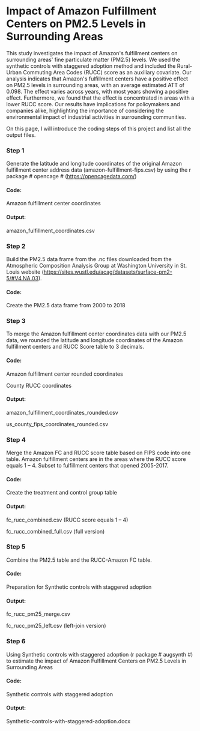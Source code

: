 # Impact of Amazon Fulfillment Centers on PM2.5 Levels in Surrounding Areas

This study investigates the impact of Amazon's fulfillment centers on surrounding areas' fine particulate matter (PM2.5) levels. We used the synthetic controls with staggered adoption method and included the Rural-Urban Commuting Area Codes (RUCC) score as an auxiliary covariate. Our analysis indicates that Amazon's fulfillment centers have a positive effect on PM2.5 levels in surrounding areas, with an average estimated ATT of 0.098. The effect varies across years, with most years showing a positive effect. Furthermore, we found that the effect is concentrated in areas with a lower RUCC score. Our results have implications for policymakers and companies alike, highlighting the importance of considering the environmental impact of industrial activities in surrounding communities.


On this page, I will introduce the coding steps of this project and list all the output files.

### Step 1
Generate the latitude and longitude coordinates of the original Amazon fulfillment center address data (amazon-fulfillment-fips.csv) by using the r package # opencage # (https://opencagedata.com/)
#### Code: 
Amazon fulfillment center coordinates
#### Output:
 amazon_fulfillment_coordinates.csv

### Step 2
Build the PM2.5 data frame from the .nc files downloaded from the Atmospheric Composition Analysis Group at Washington University in St. Louis website (https://sites.wustl.edu/acag/datasets/surface-pm2-5/#V4.NA.03).
#### Code: 
Create the PM2.5 data frame from 2000 to 2018

### Step 3
To merge the Amazon fulfillment center coordinates data with our PM2.5 data, we rounded the latitude and longitude coordinates of the Amazon fulfillment centers and RUCC Score table to 3 decimals.
#### Code: 
Amazon fulfillment center rounded coordinates

County RUCC coordinates
#### Output: 
amazon_fulfillment_coordinates_rounded.csv

us_county_fips_coordinates_rounded.csv

### Step 4
Merge the Amazon FC and RUCC score table based on FIPS code into one table. 
Amazon fulfillment centers are in the areas where the RUCC score equals 1 – 4.
Subset to fulfillment centers that opened 2005-2017.
#### Code: 
Create the treatment and control group table
#### Output: 
fc_rucc_combined.csv (RUCC score equals 1 – 4)

fc_rucc_combined_full.csv (full version)

### Step 5
Combine the PM2.5 table and the RUCC-Amazon FC table.
#### Code: 
Preparation for Synthetic controls with staggered adoption
#### Output: 
fc_rucc_pm25_merge.csv

fc_rucc_pm25_left.csv (left-join version)

### Step 6
Using Synthetic controls with staggered adoption (r package # augsynth #) to estimate the impact of Amazon Fulfillment Centers on PM2.5 Levels in Surrounding Areas
#### Code: 
Synthetic controls with staggered adoption
#### Output: 
Synthetic-controls-with-staggered-adoption.docx
